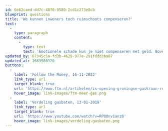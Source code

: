 ```yaml
---
id: 6e62caed-dd7c-48f0-9580-2cd1c273e8cb
blueprint: questions
title: 'We kunnen inwoners toch ruimschoots compenseren?'
text:
  -
    type: paragraph
    content:
      -
        type: text
        text: 'Emotionele schade kun je niet compenseren met geld. Bovendien: in compensatie kun je niet wonen. Daarbij: als de huizenmarkt na een nieuwe beving instort, ga je die dan ook compenseren?'
updated_by: 67345c5a-fd3b-4628-977e-291fddd3ba07
updated_at: 1663580320
buttons:
  -
    label: 'Follow the Money, 16-11-2022'
    link_type: url
    target_blank: true
    url: 'https://www.ftm.nl/artikelen/is-opening-groningse-gaskraan-realistisch'
    hover_image: link-images/ftm-meer-gas.png
  -
    label: 'Verdeling gasbaten, 13-01-2019'
    link_type: url
    target_blank: true
    url: 'https://www.youtube.com/watch?v=RPO0nv1anz0'
    hover_image: link-images/verdeling-gasbaten.png
---
```

